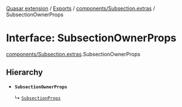 [Quasar extension](../index.md) / [Exports](../modules.md) / [components/Subsection.extras](../modules/components_Subsection_extras.md) / SubsectionOwnerProps

# Interface: SubsectionOwnerProps

[components/Subsection.extras](../modules/components_Subsection_extras.md).SubsectionOwnerProps

## Hierarchy

- **`SubsectionOwnerProps`**

  ↳ [`SubsectionProps`](components_Subsection_extras.SubsectionProps.md)
